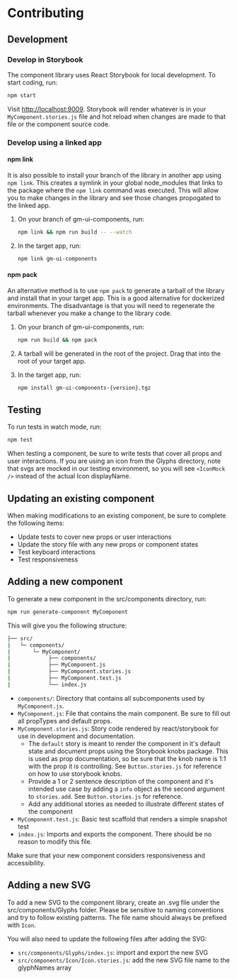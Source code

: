 # Contributing

## Development

### Develop in Storybook

The component library uses React Storybook for local development. To start coding, run:

```sh
npm start
```

Visit [http://localhost:9009](http://localhost:9009). Storybook will render whatever is in your `MyComponent.stories.js` file and hot reload when changes are made to that file or the component source code.

### Develop using a linked app

#### npm link

It is also possible to install your branch of the library in another app using `npm link`. This creates a symlink in your global node_modules that links to the package where the `npm link` command was executed. This will allow you to make changes in the library and see those changes propogated to the linked app.

1. On your branch of gm-ui-components, run:

   ```sh
   npm link && npm run build -- --watch
   ```

2. In the target app, run:

   ```sh
   npm link gm-ui-components
   ```

#### npm pack

An alternative method is to use `npm pack` to generate a tarball of the library and install that in your target app. This is a good alternative for dockerized environments.
The disadvantage is that you will need to regenerate the tarball whenever you make a change to the library code.

1. On your branch of gm-ui-components, run:

   ```sh
   npm run build && npm pack
   ```

2. A tarball will be generated in the root of the project. Drag that into the root of your target app.

3. In the target app, run:

   ```sh
   npm install gm-ui-components-{version}.tgz
   ```

## Testing

To run tests in watch mode, run:

```sh
npm test
```

When testing a component, be sure to write tests that cover all props and user interactions. If you are using an icon from the Glyphs directory, note that svgs are mocked in our testing environment, so you will see `<IconMock />` instead of the actual Icon displayName.

## Updating an existing component

When making modifications to an existing component, be sure to complete the following items:

- Update tests to cover new props or user interactions
- Update the story file with any new props or component states
- Test keyboard interactions
- Test responsiveness

## Adding a new component

To generate a new component in the src/components directory, run:

```sh
npm run generate-component MyComponent
```

This will give you the following structure:

```sh
├── src/
|   └─ components/
|       └─ MyComponent/
|            ├── components/
|            ├── MyComponent.js
|            ├── MyComponent.stories.js
|            ├── MyComponent.test.js
|            └── index.js
```

- `components/`: Directory that contains all subcomponents used by `MyComponent.js`.
- `MyComponent.js`: File that contains the main component. Be sure to fill out all propTypes and default props.
- `MyComponent.stories.js`: Story code rendered by react/storybook for use in development and documentation.
  - The `default` story is meant to render the component in it's default state and document props using the Storybook knobs package. This is used as prop documentation, so be sure that the knob name is 1:1 with the prop it is controlling. See `Button.stories.js` for reference on how to use storybook knobs.
  - Provide a 1 or 2 sentence description of the component and it's intended use case by adding a `info` object as the second argument to `stories.add`. See `Button.stories.js` for reference.
  - Add any additional stories as needed to illustrate different states of the component
- `MyComponent.test.js`: Basic test scaffold that renders a simple snapshot test
- `index.js`: Imports and exports the component. There should be no reason to modify this file.

Make sure that your new component considers responsiveness and accessibility.

## Adding a new SVG

To add a new SVG to the component library, create an .svg file under the src/components/Glyphs folder. Please be sensitive to naming conventions and try to follow existing patterns. The file name should always be prefixed with `Icon`.

You will also need to update the following files after adding the SVG:

- `src/components/Glyphs/index.js`: import and export the new SVG
- `src/components/Icon/Icon.stories.js`: add the new SVG file name to the glyphNames array
